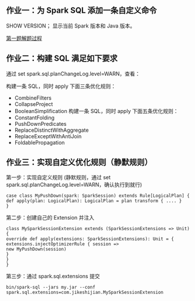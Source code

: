 
## 作业一：为 Spark SQL 添加一条自定义命令

SHOW VERSION；
显示当前 Spark 版本和 Java 版本。

[第一题解题过程](第一题解题过程.md)

## 作业二：构建 SQL 满足如下要求

通过 set spark.sql.planChangeLog.level=WARN，查看：

构建一条 SQL，同时 apply 下面三条优化规则：
- CombineFilters
- CollapseProject
- BooleanSimplification
构建一条 SQL，同时 apply 下面五条优化规则：
- ConstantFolding
- PushDownPredicates
- ReplaceDistinctWithAggregate
- ReplaceExceptWithAntiJoin
- FoldablePropagation

## 作业三：实现自定义优化规则（静默规则）

第一步：实现自定义规则 (静默规则，通过 set spark.sql.planChangeLog.level=WARN，确认执行到就行)
```
case class MyPushDown(spark: SparkSession) extends Rule[LogicalPlan] {
def apply(plan: LogicalPlan): LogicalPlan = plan transform { .... }
}
```

第二步：创建自己的 Extension 并注入
```
class MySparkSessionExtension extends (SparkSessionExtensions => Unit) {
override def apply(extensions: SparkSessionExtensions): Unit = {
extensions.injectOptimizerRule { session =>
new MyPushDown(session)
}
}
}
```
第三步：通过 spark.sql.extensions 提交
```
bin/spark-sql --jars my.jar --conf spark.sql.extensions=com.jikeshijian.MySparkSessionExtension
```